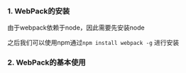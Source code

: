 ### 1. WebPack的安装

由于webpack依赖于node，因此需要先安装node

之后我们可以使用npm通过`npm install webpack -g` 进行安装

### 2. WebPack的基本使用



